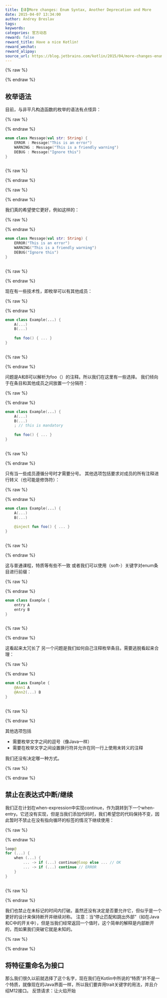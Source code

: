 ```yaml
---
title: [译]More changes: Enum Syntax, Another Deprecation and More
date: 2015-04-07 13:34:00
author: Andrey Breslav
tags:
keywords:
categories: 官方动态
reward: false
reward_title: Have a nice Kotlin!
reward_wechat:
reward_alipay:
source_url: https://blog.jetbrains.com/kotlin/2015/04/more-changes-enum-syntax-and-one-deprecation-and-more/
---
```



{% raw %}
<p><a name="enum-syntax"></a></p>
{% endraw %}

## 枚举语法

目前，与非平凡构造函数的枚举的语法有点怪异：

{% raw %}
<p></p>
{% endraw %}

```kotlin
enum class Message(val str: String) {
    ERROR : Message("This is an error")
    WARNING : Message("This is a friendly warning")
    DEBUG : Message("Ignore this")
}
 
```

{% raw %}
<p></p>
{% endraw %}


{% raw %}
<p><span id="more-2042"></span></p>
{% endraw %}

我们真的希望使它更好，例如这样的：

{% raw %}
<p></p>
{% endraw %}

```kotlin
enum class Message(val str: String) {
    ERROR("This is an error")
    WARNING("This is a friendly warning")
    DEBUG("Ignore this")
}
 
```

{% raw %}
<p></p>
{% endraw %}

现在有一些技术性，即枚举可以有其他成员：

{% raw %}
<p></p>
{% endraw %}

```kotlin
enum class Example(...) {
    A(...)
    B(...)
 
    fun foo() { ... }
}
 
```

{% raw %}
<p></p>
{% endraw %}

问题是A和B可以解析为foo（）的注释。所以我们在这里有一些选择。
我们倾向于在条目和其他成员之间放置一个分隔符：

{% raw %}
<p></p>
{% endraw %}

```kotlin
enum class Example(...) {
    A(...)
    B(...)
    ; // this is mandatory
 
    fun foo() { ... }
}
 
```

{% raw %}
<p></p>
{% endraw %}

只有当一些成员遵循分号时才需要分号。
其他选项包括要求对成员的所有注释进行转义（也可能是修饰符）：

{% raw %}
<p></p>
{% endraw %}

```kotlin
enum class Example(...) {
    A(...)
    B(...)
 
    @inject fun foo() { ... }
}
 
```

{% raw %}
<p></p>
{% endraw %}

这与普通课程，特质等有些不一致
或者我们可以使用（soft-）关键字对enum条目进行前缀：

{% raw %}
<p></p>
{% endraw %}

```kotlin
enum class Example {
    entry A
    entry B
}
 
```

{% raw %}
<p></p>
{% endraw %}

这看起来太冗长了
另一个问题是我们如何自己注释枚举条目。需要逃脱看起来合理：

{% raw %}
<p></p>
{% endraw %}

```kotlin
enum class Example {
    @Ann1 A
    @Ann2(...) B    
}
 
```

{% raw %}
<p></p>
{% endraw %}

其他选项包括

* 需要枚举文字之间的逗号（像Java一样）
* 需要在枚举文字之间设置换行符并允许在同一行上使用未转义的注释

我们还没有决定哪一种方式。

{% raw %}
<p><a name="break-continue"></a></p>
{% endraw %}

## 禁止在表达式中断/继续

我们正在计划在when-expression中实现continue，作为跳转到下一个when-entry。它还没有实现，但是当我们添加代码时，我们希望您的代码保持不变，因此暂时不禁止在没有指向循环的标签的情况下继续使用：

{% raw %}
<p></p>
{% endraw %}

```kotlin
loop@
for (...) {
    when (...) {
        ... -> if (...) continue@loop else ... // OK
        ... -> if (...) continue // ERROR
    }
}
 
```

{% raw %}
<p></p>
{% endraw %}

我们也禁止在未标记的时间内打破。虽然还没有决定是否要允许它，但似乎是一个更好的设计来保持断开并继续对称。
注意：当“停止匹配和跳出外部”（如在Java和C中的开关中），但是当我们经常返回一个值时，这个简单的解释是内部断开的，而如果我们突破它就是未知的。

{% raw %}
<p><a name="interfaces"></a></p>
{% endraw %}

## 将特征重命名为接口

那么我们很久以前就选择了这个名字，现在我们在Kotlin中所说的“特质”并不是一个特质，就像现在的Java界面一样，所以我们要弃用trait关键字的用法，并且介绍M12接口。
反馈请求：让火焰开始
